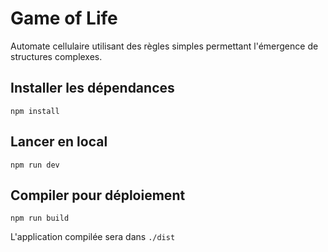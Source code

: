 # Game of Life

Automate cellulaire utilisant des règles simples permettant l'émergence de structures complexes.

## Installer les dépendances
```
npm install
```

## Lancer en local
```
npm run dev
```


## Compiler pour déploiement
```
npm run build
``` 
L'application compilée sera dans `./dist`